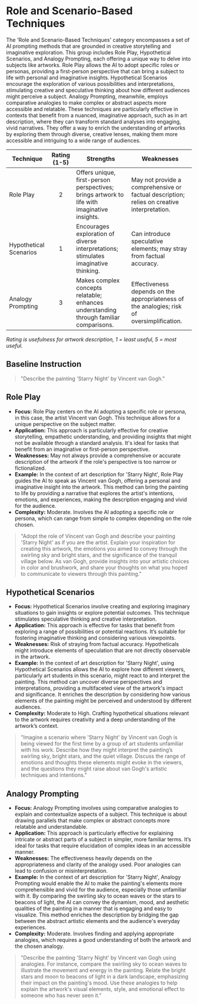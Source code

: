 # Role and Scenario-Based Techniques
The 'Role and Scenario-Based Techniques' category encompasses a set of AI prompting methods that are grounded in creative storytelling and imaginative exploration. This group includes Role Play, Hypothetical Scenarios, and Analogy Prompting, each offering a unique way to delve into subjects like artworks. Role Play allows the AI to adopt specific roles or personas, providing a first-person perspective that can bring a subject to life with personal and imaginative insights. Hypothetical Scenarios encourage the exploration of various possibilities and interpretations, stimulating creative and speculative thinking about how different audiences might perceive a subject. Analogy Prompting, meanwhile, employs comparative analogies to make complex or abstract aspects more accessible and relatable. These techniques are particularly effective in contexts that benefit from a nuanced, imaginative approach, such as in art description, where they can transform standard analyses into engaging, vivid narratives. They offer a way to enrich the understanding of artworks by exploring them through diverse, creative lenses, making them more accessible and intriguing to a wide range of audiences.

| Technique                         | Rating (1-5) | Strengths | Weaknesses |
|-----------------------------------|:------------:|-----------|------------|
| Role Play             | 2            | Offers unique, first-person perspectives; brings artwork to life with imaginative insights. | May not provide a comprehensive or factual description; relies on creative interpretation. |
| Hypothetical Scenarios| 1            | Encourages exploration of diverse interpretations; stimulates imaginative thinking. | Can introduce speculative elements; may stray from factual accuracy. |
| Analogy Prompting     | 3            | Makes complex concepts relatable; enhances understanding through familiar comparisons. | Effectiveness depends on the appropriateness of the analogies; risk of oversimplification. |

_Rating is usefulness for artwork description, 1 = least useful, 5 = most useful._

## Baseline Instruction
> "Describe the painting 'Starry Night' by Vincent van Gogh."

## Role Play

- **Focus:** Role Play centers on the AI adopting a specific role or persona, in this case, the artist Vincent van Gogh. This technique allows for a unique perspective on the subject matter.
- **Application:** This approach is particularly effective for creative storytelling, empathetic understanding, and providing insights that might not be available through a standard analysis. It's ideal for tasks that benefit from an imaginative or first-person perspective.
- **Weaknesses:** May not always provide a comprehensive or accurate description of the artwork if the role's perspective is too narrow or fictionalized.
- **Example:** In the context of art description for 'Starry Night', Role Play guides the AI to speak as Vincent van Gogh, offering a personal and imaginative insight into the artwork. This method can bring the painting to life by providing a narrative that explores the artist's intentions, emotions, and experiences, making the description engaging and vivid for the audience.
- **Complexity:** Moderate. Involves the AI adopting a specific role or persona, which can range from simple to complex depending on the role chosen.

> "Adopt the role of Vincent van Gogh and describe your painting 'Starry Night' as if you are the artist. Explain your inspiration for creating this artwork, the emotions you aimed to convey through the swirling sky and bright stars, and the significance of the tranquil village below. As van Gogh, provide insights into your artistic choices in color and brushwork, and share your thoughts on what you hoped to communicate to viewers through this painting."


## Hypothetical Scenarios

- **Focus:** Hypothetical Scenarios involve creating and exploring imaginary situations to gain insights or explore potential outcomes. This technique stimulates speculative thinking and creative interpretation.
- **Application:** This approach is effective for tasks that benefit from exploring a range of possibilities or potential reactions. It’s suitable for fostering imaginative thinking and considering various viewpoints.
- **Weaknesses:** Risk of straying from factual accuracy. Hypotheticals might introduce elements of speculation that are not directly observable in the artwork.
- **Example:** In the context of art description for 'Starry Night', using Hypothetical Scenarios allows the AI to explore how different viewers, particularly art students in this scenario, might react to and interpret the painting. This method can uncover diverse perspectives and interpretations, providing a multifaceted view of the artwork's impact and significance. It enriches the description by considering how various elements of the painting might be perceived and understood by different audiences.
- **Complexity:** Moderate to High. Crafting hypothetical situations relevant to the artwork requires creativity and a deep understanding of the artwork’s context.

> "Imagine a scenario where 'Starry Night' by Vincent van Gogh is being viewed for the first time by a group of art students unfamiliar with his work. Describe how they might interpret the painting’s swirling sky, bright stars, and the quiet village. Discuss the range of emotions and thoughts these elements might evoke in the viewers, and the questions they might raise about van Gogh's artistic techniques and intentions."

## Analogy Prompting

- **Focus:** Analogy Prompting involves using comparative analogies to explain and contextualize aspects of a subject. This technique is about drawing parallels that make complex or abstract concepts more relatable and understandable.
- **Application:** This approach is particularly effective for explaining intricate or abstract parts of a subject in simpler, more familiar terms. It’s ideal for tasks that require elucidation of complex ideas in an accessible manner.
- **Weaknesses:** The effectiveness heavily depends on the appropriateness and clarity of the analogy used. Poor analogies can lead to confusion or misinterpretation.
- **Example:** In the context of art description for 'Starry Night', Analogy Prompting would enable the AI to make the painting's elements more comprehensible and vivid for the audience, especially those unfamiliar with it. By comparing the swirling sky to ocean waves or the stars to beacons of light, the AI can convey the dynamism, mood, and aesthetic qualities of the painting in a manner that is engaging and easy to visualize. This method enriches the description by bridging the gap between the abstract artistic elements and the audience's everyday experiences.
- **Complexity:** Moderate. Involves finding and applying appropriate analogies, which requires a good understanding of both the artwork and the chosen analogy.

> "Describe the painting 'Starry Night' by Vincent van Gogh using analogies. For instance, compare the swirling sky to ocean waves to illustrate the movement and energy in the painting. Relate the bright stars and moon to beacons of light in a dark landscape, emphasizing their impact on the painting's mood. Use these analogies to help explain the artwork's visual elements, style, and emotional effect to someone who has never seen it."
